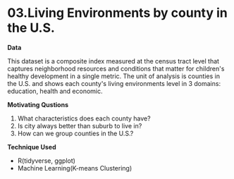 # 03.Living Environments by county in the U.S.

**Data**

This dataset is a composite index measured at the census tract level that captures neighborhood resources and conditions that matter for children's healthy development in a single metric. The unit of analysis is counties in the U.S. and shows each county's living environments level in 3 domains: education, health and economic.

**Motivating Qustions**

01) What characteristics does each county have?
02) Is city always better than suburb to live in?
03) How can we group counties in the U.S.?

**Technique Used**

- R(tidyverse, ggplot)
- Machine Learning(K-means Clustering)
